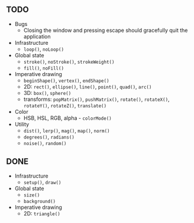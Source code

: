 ## TODO

* Bugs
    * Closing the window and pressing escape should gracefully quit the application
* Infrastructure
    * `loop()`, `noLoop()`
* Global state
    * `stroke()`, `noStroke()`, `strokeWeight()`
    * `fill()`, `noFill()`
* Imperative drawing
    * `beginShape()`, `vertex()`, `endShape()`
    * 2D: `rect()`, `ellipse()`, `line()`, `point()`, `quad()`, `arc()`
    * 3D: `box()`, `sphere()`
    * transforms: `popMatrix()`, `pushMatrix()`, `rotate()`, `rotateX()`, `rotateY()`, `rotateZ()`, `translate()`
* Color
    * HSB, HSL, RGB, alpha - `colorMode()`
* Utility
    * `dist()`, `lerp()`, `mag()`, `map()`, `norm()`
    * `degrees()`, `radians()`
    * `noise()`, `random()`

## DONE

* Infrastructure
    * `setup()`, `draw()`
* Global state
    * `size()`
    * `background()`
* Imperative drawing
    * 2D: `triangle()`